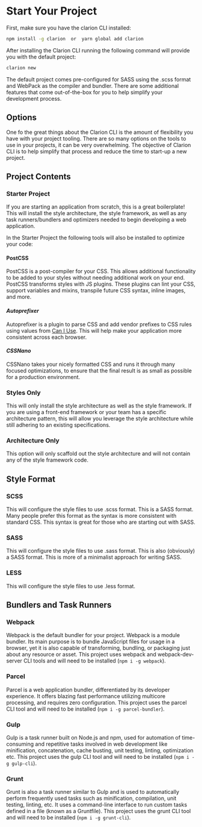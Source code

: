 # Start Your Project

First, make sure you have the clarion CLI installed:

```bash
npm install -g clarion  or  yarn global add clarion
```

After installing the Clarion CLI running the following command will provide you with the default project:

```bash
clarion new
```

The default project comes pre-configured for SASS using the .scss format and WebPack as the compiler and bundler. There are some additional features that come out-of-the-box for you to help simplify your development process.

## Options

One fo the great things about the Clarion CLI is the amount of flexibility you have with your project tooling. There are so many options on the tools to use in your projects, it can be very overwhelming. The objective of Clarion CLI is to help simplify that process and reduce the time to start-up a new project.

## Project Contents

### Starter Project

If you are starting an application from scratch, this is a great boilerplate! This will install the style architecture, the style framework, as well as any task runners/bundlers and optimizers needed to begin developing a web application.

In the Starter Project the following tools will also be installed to optimize your code:

#### PostCSS

PostCSS is a post-compiler for your CSS. This allows additional functionality to be added to your styles without needing additional work on your end. PostCSS transforms styles with JS plugins. These plugins can lint your CSS, support variables and mixins, transpile future CSS syntax, inline images, and more.

#### _Autoprefixer_

Autoprefixer is a plugin to parse CSS and add vendor prefixes to CSS rules using values from [Can I Use](https://caniuse.com/). This will help make your application more consistent across each browser.

#### _CSSNano_

CSSNano takes your nicely formatted CSS and runs it through many focused optimizations, to ensure that the final result is as small as possible for a production environment.

### Styles Only

This will only install the style architecture as well as the style framework. If you are using a front-end framework or your team has a specific architecture pattern, this will allow you leverage the style architecture while still adhering to an existing specifications.

### Architecture Only

This option will only scaffold out the style architecture and will not contain any of the style framework code.

## Style Format

### SCSS

This will configure the style files to use .scss format. This is a SASS format. Many people prefer this format as the syntax is more consistent with standard CSS. This syntax is great for those who are starting out with SASS.

### SASS

This will configure the style files to use .sass format. This is also (obviously) a SASS format. This is more of a minimalist approach for writing SASS.

### LESS

This will configure the style files to use .less format.

## Bundlers and Task Runners

### Webpack

Webpack is the default bundler for your project. Webpack is a module bundler. Its main purpose is to bundle JavaScript files for usage in a browser, yet it is also capable of transforming, bundling, or packaging just about any resource or asset. This project uses webpack and webpack-dev-server CLI tools and will need to be installed (`npm i -g webpack`).

### Parcel

Parcel is a web application bundler, differentiated by its developer experience. It offers blazing fast performance utilizing multicore processing, and requires zero configuration. This project uses the parcel CLI tool and will need to be installed (`npm i -g parcel-bundler`).

### Gulp

Gulp is a task runner built on Node.js and npm, used for automation of time-consuming and repetitive tasks involved in web development like minification, concatenation, cache busting, unit testing, linting, optimization etc. This project uses the gulp CLI tool and will need to be installed (`npm i -g gulp-cli`).

### Grunt

Grunt is also a task runner similar to Gulp and is used to automatically perform frequently used tasks such as minification, compilation, unit testing, linting, etc. It uses a command-line interface to run custom tasks defined in a file (known as a Gruntfile). This project uses the grunt CLI tool and will need to be installed (`npm i -g grunt-cli`).
